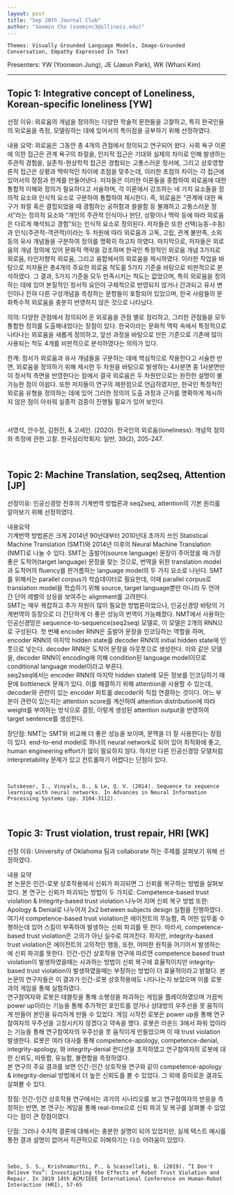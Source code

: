 ```yaml
---
layout: post
title: "Sep 28th Journal Club"
author: "Soomin Cho (soominc3@illinois.edu)"
---
```


    Themes: Visually Grounded Language Models, Image-Grounded Conversation, Empathy Expressed In Text 

Presenters: YW (Yoonwon Jung), JE (Jaeun Park), WK (Whani Kim) <br>

-----------------

## Topic 1: Integrative concept of Loneliness, Korean-specific loneliness [YW]

선정 이유: 외로움의 개념을 정의하는 다양한 학술적 문헌들을 고찰하고, 특히 한국인들의 외로움을 측정, 모델링하는 데에 있어서의 특이점을 공부하기 위해 선정하였다. <br>

내용 요약: 외로움은 그동안 총 4개의 관점에서 정의되고 연구되어 왔다. 사회 욕구 이론에 의한 접근은 관계 욕구의 좌절을, 인지적 접근은 기대와 실제의 차이로 인해 발생하는 주관적 경험을, 실존적-현상학적 접근은 경험되는 고통스러운 정서에, 그리고 상호영향론적 접근은 상황과 맥락적인 차이에 초점을 맞추는데, 이러한 초점의 차이는 각 접근에 있어서의 장점과 한계를 만들어낸다. 저자들은 이러한 이론들을 종합하여 외로움에 대한 통합적 이해와 정의가 필요하다고 서술하며, 각 이론에서 강조하는 네 가지 요소들을 정의적 요소와 인식적 요소로 구분하여 통합하여 제시한다. 즉, 외로움은 “관계에 대한 욕구가 좌절 혹은 결핍되었을 때 경험하는 공허함과 쓸쓸함 등 불쾌하고 고통스러운 정서”라는 정의적 요소와 “개인의 주관적 인식이나 판단, 상황이나 맥락 등에 따라 외로움은 다르게 해석되고 경험”되는 인식적 요소로 정의된다. 저자들은 또한 선택(능동-수동)과 인식(주관적-객관적)이라는 두 차원에 따라 외로움과 고독, 고립, 관계 불만족, 소외 등의 유사 개념들을 구분하여 정의를 명확히 하고자 하였다. 마지막으로, 저자들은 외로움의 개념 정의에 있어 문화적 맥락을 강조하며 한국인 특정적인 외로움 개념 3가지로 외로움, 타인지향적 외로움, 그리고 융합에서의 외로움을 제시하였다. 이러한 작업을 바탕으로 저자들은 총4개의 주요한 외로움 척도를 5가지 기준을 바탕으로 비판적으로 분석하였다. 그 결과, 5가지 기준을 모두 만족시키는 척도는 없었으며, 특히 외로움을 정의하는 데에 있어 본질적인 정서적 요인이 구체적으로 반영되지 않거나 간과되고 유사 변인이나 전혀 다른 구성개념을 측정하는 문항들이 포함되어 있었으며, 한국 사람들의 문화특수적 외로움을 충분히 반영하지 않은 것으로 나타났다. <br>

의의: 다양한 관점에서 정의되어 온 외로움을 관점 별로 정리하고, 그러한 관점들을 모두 통합한 정의를 도출해내었다는 장점이 있다. 한국이라는 문화적 맥락 속에서 특정적으로 나타나는 외로움을 새롭게 정의하고, 앞선 과정을 바탕으로 만든 기준으로 기존에 많이 사용되는 척도 4개를 비판적으로 분석하였다는 의의가 있다. <br>

한계: 정서가 외로움과 유사 개념들을 구분하는 데에 핵심적으로 작용한다고 서술한 반면, 외로움을 정의하기 위해 제시한 두 차원을 바탕으로 발생하는 4사분면 중 1사분면만이 정서적 측면을 반영한다는 점에서 결국 외로움은 두 차원만으로는 완전한 설명이 불가능한 점이 아쉽다. 또한 저자들이 연구의 제한점으로 언급하였지만, 한국인 특정적인 외로움 유형을 정의하는 데에 있어 그러한 정의의 도출 과정과 근거를 명확하게 제시하지 않은 점이 아쉬워 실증적 검증이 진행될 필요가 있어 보인다.

<br>

   서영석, 안수정, 김현진, & 고세인. (2020). 한국인의 외로움(loneliness): 개념적 정의와 측정에 관한 고찰. 한국심리학회지: 일반, 39(2), 205-247.

<br>

## Topic 2: Machine Translation, seq2seq, Attention [JP]

선정이유: 인공신경망 전후의 기계번역 방법론과 seq2seq, attention의 기본 원리를 알아보기 위해 선정하였다. <br>

내용요약 <br> 
기계번역 방법론은 크게 2014년 90년대부터 2010년대 초까지 쓰인 Statistical Machine Translation (SMT)와 2014년 이후의 Neural Machine Translation (NMT)로 나눌 수 있다. SMT는 출발어(source language) 문장이 주어졌을 때 가장 좋은 도착어(target language) 문장을 찾는 것으로, 번역을 위한 translation model과 도착어의 fluency를 판가름하는 language model의 두 가지 요소로 나뉜다. SMT를 위해서는 parallel corpus가 학습데이터로 필요한데, 이때 parallel corpus로 translation model을 학습하기 위해 source, target language뿐만 아니라 두 언어 간 단어 레벨의 상응을 보여주는 alignment를 고려한다. <br>
SMT는 매우 복잡하고 추가 자원이 많이 필요한 방법론이었으나, 인공신경망 바탕의 기계번역의 등장으로 더 간단하게 더 좋은 성능의 번역이 가능해졌다. NMT에서 사용하는 인공신경망은 sequence-to-sequence(seq2seq) 모델로, 이 모델은 2개의 RNN으로 구성된다. 첫 번째 encoder RNN은 출발어 문장을 인코딩하는 역할을 하며, encoder RNN의 마지막 hidden state를 decoder RNN의 initial hidden state에 인풋으로 넣는다. decoder RNN은 도착어 문장을 아웃풋으로 생성한다. 이와 같은 모델을, decoder RNN이 encoding에 의해 condition된 language model이므로 conditional language model이라고 부른다.<br>
seq2seq에서는 encoder RNN의 마지막 hidden state에 모든 정보를 인코딩하기 때문에 bottleneck 문제가 있다. 이를 해결하기 위해 attention을 사용할 수 있는데, decoder와 관련이 있는 encoder 파트를 decoder와 직접 연결하는 것이다. 어느 부분이 관련이 있는지는 attention score를 계산하여 attention distribution에 따라 weight를 부여하는 방식으로 결정, 이렇게 생성된 attention output을 반영하여 target sentence를 생성한다.<br>

장단점: NMT는 SMT와 비교해 더 좋은 성능을 보이며, 문맥을 더 잘 사용한다는 장점이 있다. end-to-end model로 하나의 neural network로 되어 있어 최적화에 좋고, human engineering effort가 많이 필요하지 않다. 하지만 다른 인공신경망 모델처럼 interpretability 문제가 있고 컨트롤하기 어렵다는 단점이 있다.

<br>

    Sutskever, I., Vinyals, O., & Le, Q. V. (2014). Sequence to sequence learning with neural networks. In Advances in Neural Information Processing Systems (pp. 3104-3112).

<br>

## Topic 3: Trust violation, trust repair, HRI [WK]

선정 이유: University of Oklahoma 팀과 collaborate 하는 주제를 살펴보기 위해 선정하였다. <br>

내용 요약 <br>
본 논문은 인간-로봇 상호작용에서 신뢰가 파괴되면 그 신뢰를 복구하는 방법을 살펴보았다. 본 연구는 신뢰가 파괴되는 방법이 두 가지로: Competence-based trust violation & Integrity-based trust violation 나누어 지며 신뢰 복구 방법 또한: Apology & Denial로 나누어져 2x2 between subjects design 실험을 진행하였다. <br>
여기서 competence-based trust violation은 에이전트의 무능함, 즉 어떤 임무를 수행하는데 있어 스킬이 부족하여 발생하는 신뢰 파괴를 뜻 한다. 따라서, competence-based trust violation은 고의가 아닌 실수로 여겨진다. 하지만, integrity-based trust violation은 에이전트의 고의적인 행동, 또한, 어떠한 원칙을 어기어서 발생하는 에 신뢰 파괴를 뜻한다. 인간-인간 상호작용 연구에 따르면 competence based trust violation이 발생하였을때는 사과하는 방법이 신뢰 복구에 효율적이지만 integrity-based trust violation이 발생하였을때는 부정하는 방법이 더 효율적이라고 밝혔다. 본 논문의 연구자들은 이 결과가 인간-로봇 상호작용에도 나타나는지 보았으며 이를 로봇과의 게임을 통해 실험하였다. <br>
연구참여자와 로봇은 테블릿을 통해 소행성을 파괴하는 게임을 플레이하였으며 가끔씩 power up이라는 기능을 통해 추가적인 포인트를 얻거나 상대방의 우주선을 못 움직이게 만들어 본인을 유리하게 만들 수 있었다. 게임 시작전 로봇은 power up을 통해 연구참여자의 우주선을 고정시키지 않겠다고 약속을 했다. 로봇은 라운드 3에서 파워 업이라는 기능을 통해 연구참여자의 우주선을 못 움직이게 만들었으며 이 때 trust violation 발생한다. 로봇은 여러 대사를 통해 competence-apology, competence-denial, integrity-apology, 와 integrity-denial 컨디션을 조작하였고 연구참여자의 로봇에 대한 신뢰도, 따뜻함, 유능함, 불편함을 측정하였다.<br>
본 연구의 주요 결과를 보면 인간-인간 상호작용 연구와 같이 competence-apology & integrity-denial 방법에서 더 높은 신뢰도를 볼 수 있었다. 그 외에 흥미로운 결과도 살펴볼 수 있다. <br>

장점: 인간-인간 상호작용 연구에서는 과거의 시나리오를 보고 연구참여자의 반응을 측정하는 반면, 본 연구는 게임을 통해 real-time으로 신뢰 파괴 및 복구를 살펴볼 수 있었다는 점이 큰 장점이였다. <br>

단점: 그러나 수치적 결론에 대해서는 충분한 설명이 되어 있었지만, 실제 텍스트 예시를 통한 결과 설명이 없어서 직관적으로 이해하기는 다소 어려움이 있었다.

<br>

    Sebo, S. S., Krishnamurthi, P., & Scassellati, B. (2019). “I Don't Believe You”: Investigating the Effects of Robot Trust Violation and Repair. In 2019 14th ACM/IEEE International Conference on Human-Robot Interaction (HRI), 57-65
